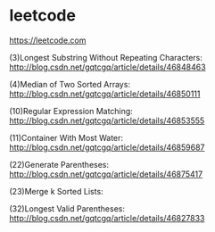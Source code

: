 # leetcode
https://leetcode.com

(3)Longest Substring Without Repeating Characters: http://blog.csdn.net/gqtcgq/article/details/46848463

(4)Median of Two Sorted Arrays: http://blog.csdn.net/gqtcgq/article/details/46850111

(10)Regular Expression Matching: http://blog.csdn.net/gqtcgq/article/details/46853555

(11)Container With Most Water: http://blog.csdn.net/gqtcgq/article/details/46859687

(22)Generate Parentheses: http://blog.csdn.net/gqtcgq/article/details/46875417

(23)Merge k Sorted Lists: 

(32)Longest Valid Parentheses: http://blog.csdn.net/gqtcgq/article/details/46827833